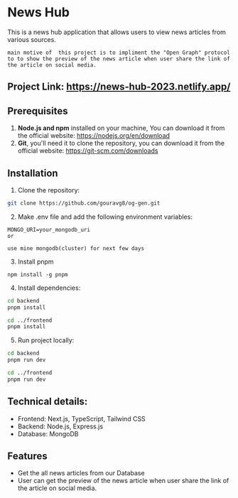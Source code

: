 # News Hub

This is a news hub application that allows users to view news articles from various sources.

```text
main motive of  this project is to impliment the "Open Graph" protocol to to show the preview of the news article when user share the link of the article on social media.
```

## Project Link: https://news-hub-2023.netlify.app/

## Prerequisites

1. **Node.js and npm** installed on your machine, You can download it from the official website: https://nodejs.org/en/download
2. **Git**, you'll need it to clone the repository, you can download it from the official website: https://git-scm.com/downloads

## Installation

1. Clone the repository:

```bash
git clone https://github.com/gouravg8/og-gen.git
```

2. Make .env file and add the following environment variables:

```
MONGO_URI=your_mongodb_uri
or

use mine mongodb(cluster) for next few days
```

3. Install pnpm

```
npm install -g pnpm
```

4. Install dependencies:

```bash
cd backend
pnpm install

cd ../frontend
pnpm install
```

5. Run project locally:

```bash
cd backend
pnpm run dev

cd ../frontend
pnpm run dev
```

## Technical details:

- Frontend: Next.js, TypeScript, Tailwind CSS
- Backend: Node.js, Express.js
- Database: MongoDB

## Features

- Get the all news articles from our Database
- User can get the preview of the news article when user share the link of the article on social media.
